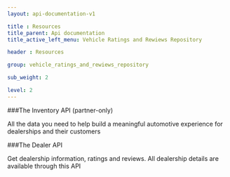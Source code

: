 ```yaml
---
layout: api-documentation-v1

title : Resources
title_parent: Api documentation
title_active_left_menu: Vehicle Ratings and Rewiews Repository

header : Resources

group: vehicle_ratings_and_rewiews_repository

sub_weight: 2

level: 2
---
```



###The Inventory API (partner-only)

All the data you need to help build a meaningful automotive experience for dealerships and their customers

###The Dealer API

Get dealership information, ratings and reviews. All dealership details are available through this API